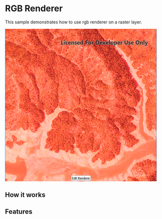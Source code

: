 # RGB Renderer

This sample demonstrates how to use rgb renderer on a raster layer.

![](screenshot.png)

## How it works

## Features

